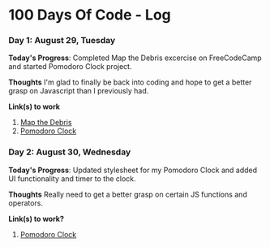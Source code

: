 # 100 Days Of Code - Log

### Day 1: August 29, Tuesday

**Today's Progress**: Completed Map the Debris excercise on FreeCodeCamp and started Pomodoro Clock project.

**Thoughts** I'm glad to finally be back into coding and hope to get a better grasp on Javascript than I previously had.

**Link(s) to work**
1. [Map the Debris](https://www.freecodecamp.org/challenges/map-the-debris)
2. [Pomodoro Clock](https://github.com/CalebCox/PomodoroClock)

### Day 2: August 30, Wednesday

**Today's Progress**: Updated stylesheet for my Pomodoro Clock and added UI functionality and timer to the clock.

**Thoughts** Really need to get a better grasp on certain JS functions and operators.

**Link(s) to work?**
1. [Pomodoro Clock](https://github.com/CalebCox/PomodoroClock)
